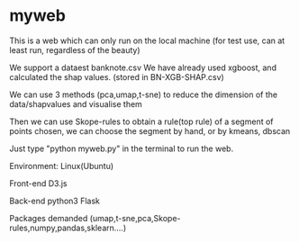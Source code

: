 # myweb

This is a web which can only run on the local machine
(for test use, can at least run, regardless of the beauty)

We support a dataest banknote.csv
We have already used xgboost, and calculated the shap values. (stored in BN-XGB-SHAP.csv)

We can use 3 methods (pca,umap,t-sne) to reduce the dimension of the data/shapvalues and visualise them

Then we can use Skope-rules to obtain a rule(top rule) of a segment of points chosen,
we can choose the segment by hand, or by kmeans, dbscan


Just type "python myweb.py" in the terminal to run the web.


Environment:
Linux(Ubuntu)

Front-end	D3.js

Back-end	python3 Flask

Packages demanded (umap,t-sne,pca,Skope-rules,numpy,pandas,sklearn....) 




